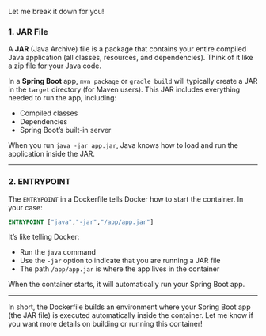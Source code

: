 Let me break it down for you!

### 1. **JAR File**
A **JAR** (Java Archive) file is a package that contains your entire compiled
Java application (all classes, resources, and dependencies). Think of it like a zip file for your Java code.

In a **Spring Boot** app, `mvn package` or `gradle build` will typically 
create a JAR in the `target` directory (for Maven users). This JAR includes
everything needed to run the app, including:
- Compiled classes
- Dependencies
- Spring Boot’s built-in server

When you run `java -jar app.jar`, Java knows how to load and run the application inside the JAR.

---

### 2. **ENTRYPOINT**
The `ENTRYPOINT` in a Dockerfile tells Docker how to start the container. In your case:

```dockerfile
ENTRYPOINT ["java","-jar","/app/app.jar"]
```

It’s like telling Docker:
- Run the `java` command
- Use the `-jar` option to indicate that you are running a JAR file
- The path `/app/app.jar` is where the app lives in the container

When the container starts, it will automatically run your Spring Boot app.

---

In short, the Dockerfile builds an environment where your Spring Boot app (the JAR file) 
is executed automatically inside the container. Let me know if you want more details 
on building or running this container!
